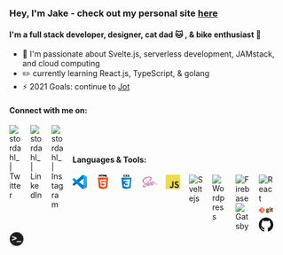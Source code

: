 ### Hey, I'm Jake - check out my personal site [here](https://stordahl.dev)  

#### I'm a full stack developer, designer, cat dad 🐱 , & bike enthusiast 🚴
- 🎉 I'm passionate about Svelte.js, serverless development, JAMstack, and cloud computing
- ✏️ currently learning React.js, TypeScript, & golang
- ⚡ 2021 Goals: continue to [Jot](https://jot.works)
#### Connect with me on:

[<img align="left" alt="stordahl_ | Twitter" width="22px" style="margin-right:1rem;" src="https://cdn.jsdelivr.net/npm/simple-icons@v3/icons/twitter.svg" />][twitter]
[<img align="left" alt="stordahl_ | LinkedIn" width="22px" style="margin-right:1rem;" src="https://cdn.jsdelivr.net/npm/simple-icons@v3/icons/linkedin.svg" />][linkedin]
[<img align="left" alt="stordahl_ | Instagram" width="22px" style="margin-right:1rem;" src="https://cdn.jsdelivr.net/npm/simple-icons@v3/icons/instagram.svg" />][instagram]

</br>
</br>

#### Languages & Tools:
<img align="left" alt="Visual Studio Code" width="26px" style="margin-right:1rem;" src="https://raw.githubusercontent.com/github/explore/80688e429a7d4ef2fca1e82350fe8e3517d3494d/topics/visual-studio-code/visual-studio-code.png" />
<img align="left" alt="HTML5" width="26px" style="margin-right:1rem;" src="https://raw.githubusercontent.com/github/explore/80688e429a7d4ef2fca1e82350fe8e3517d3494d/topics/html/html.png" />
<img align="left" alt="CSS3" width="26px" style="margin-right:1rem;" src="https://raw.githubusercontent.com/github/explore/80688e429a7d4ef2fca1e82350fe8e3517d3494d/topics/css/css.png" />
<img align="left" alt="Sass" width="26px" style="margin-right:1rem;" src="https://raw.githubusercontent.com/github/explore/80688e429a7d4ef2fca1e82350fe8e3517d3494d/topics/sass/sass.png" />
<img align="left" alt="JavaScript" width="26px" style="margin-right:1rem;" src="https://raw.githubusercontent.com/github/explore/80688e429a7d4ef2fca1e82350fe8e3517d3494d/topics/javascript/javascript.png" />
<img align="left" alt="Sveltejs" width="26px" style="margin-right:1rem;" src="https://upload.wikimedia.org/wikipedia/commons/thumb/1/1b/Svelte_Logo.svg/1200px-Svelte_Logo.svg.png" />
<img align="left" alt="Wordpress" width="26px" style="margin-right:1rem;" src="https://upload.wikimedia.org/wikipedia/commons/thumb/9/98/WordPress_blue_logo.svg/1024px-WordPress_blue_logo.svg.png" />
<img align="left" alt="Firebase" width="26px" style="margin-right:1rem;" src="https://4.bp.blogspot.com/-rtNRVM3aIvI/XJX_U07Z-II/AAAAAAAAJXY/YpdOo490FTgdKOxM4qDG-2-EzcNFAWkKACK4BGAYYCw/s1600/logo%2Bfirebase%2Bicon.png" />
<img align="left" alt="React" width="26px" style="margin-right:1rem;" src="https://istvankocsis.gallerycdn.vsassets.io/extensions/istvankocsis/reactcodesnippets/3.1/1582843313592/Microsoft.VisualStudio.Services.Icons.Default" />
<img align="left" alt="Gatsby" width="26px" style="margin-right:1rem;" src="https://pbs.twimg.com/profile_images/1135999619781939201/HZ-pCQcP_400x400.png" />
<img align="left" alt="Git" width="26px" style="margin-right:1rem;" src="https://raw.githubusercontent.com/github/explore/80688e429a7d4ef2fca1e82350fe8e3517d3494d/topics/git/git.png" />
<img align="left" alt="GitHub" width="26px" style="margin-right:1rem;" src="https://raw.githubusercontent.com/github/explore/78df643247d429f6cc873026c0622819ad797942/topics/github/github.png" />
<img align="left" alt="HTML5" width="26px" style="margin-right:1rem;" src="https://raw.githubusercontent.com/github/explore/80688e429a7d4ef2fca1e82350fe8e3517d3494d/topics/terminal/terminal.png" />

[twitter]: https://twitter.com/stordahl_
[linkedin]: https://www.linkedin.com/in/jacobstordahl
[instagram]: https://instagram.com/stordahl_
